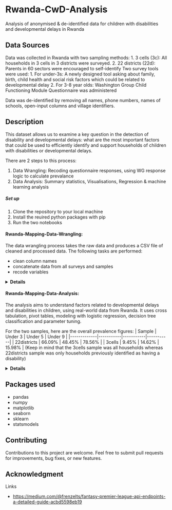 # Rwanda-CwD-Analysis
Analysis of anonymised & de-identified data for children with disabilities and developmental delays in Rwanda

## Data Sources
Data was collected in Rwanda with two sampling methods:
    1. 3 cells (3c): All households  in 3 cells in 3 districts were surveyed.
    2. 22 districts (22d): Parents in 60 sectors were encouraged to self-identify
Two survey tools were used:
    1. For under-3s: A newly designed tool asking about family, birth, child health and social risk factors which could be related to developmental delay
    2. For 3-8 year olds: Washington Group Child Functioning Module Questionnaire was administered

Data was de-identified by removing all names, phone numbers, names of schools, open-input columns and village identifiers.

## Description
This dataset allows us to examine a key question in the detection of disability and developmental delays: what are the most important factors that could be used to efficiently identify and support households of children with disabilities or developmental delays.

There are 2 steps to this process:
1. Data Wrangling: Recoding questionnaire responses, using WG response logic to calculate prevalance
2. Data Analysis: Summary statistics, Visualisations, Regression & machine learning analysis

##### Set up
1. Clone the repository to your local machine
2. Install the reuired python packages with pip
3. Run the two notebooks

#### Rwanda-Mapping-Data-Wrangling:
The data wrangling process takes the raw data and produces a CSV file of cleaned and processed data. The following tasks are performed:
* clean column names
* concatenate data from all surveys and samples
* recode variables

<details>
<summary><strong>Details</strong></summary>

For the developmental delay risk survey, the following tasks are performed:
* recode multiple choice options into a boolean, 1 if the response choice presents a risk to child development and 0 if not.
* group risk variables 


For the Washington Group Child Functioning u5 & u9 surveys, the following tasks are performed:
* recode multiple choice options to a score 1-4
* for each observation, code as having a disability if they have a lot of functional difficulty in any of the domains in order to calculate disability prevalence

</details>

#### Rwanda-Mapping-Data-Analysis:
The analysis aims to understand factors related to developmental delays and disabilities in children, using real-world data from Rwanda. It uses cross tabulation, pivot tables, modeling with logistic regression, decision tree classification and parameter tuning.

For the two samples, here are the overall prevalence figures:
| Sample      | Under 3   | Under 5   | Under 9   |
|-------------|-----------|-----------|-----------|
| 22districts | 66.09%    | 48.45%    | 78.56%    |
| 3cells      | 9.45%     | 14.62%    | 15.98%    |
(Keep in mind that the 3cells sample was all households whereas 22districts sample was only households previously identified as having a disability)

<details>
<summary><strong>Details</strong></summary>

###### Understanding the Strengths & Limitations of the Two Samples

###### 3 Cells Sample
Strengths:
* All households in 3 cells were sampled so it enables a true estimate of disability in these places

Limitations:
* Only covers 3 cells out of 2148 (Rwanda is split into 30 districts, 416 sectors, 2148 cells and 14837 villages)

###### 22 Districts Sample
Strengths:
* Households involved were spread over 22/30 districts of Rwanda
* Representative sample among children identified as having a disability

Limitations:
* Sampled from children whose parents or caregivers who brough their child forward to be mapped, the effect of negative stigma or not recognising disability in children could mean the types of disabilities are skewed

##### Under 3 Developmental Delay Survey:
A Pipeline is used to preprocess and model with a logistic regression the binary variable of having a developmental delay vs the groups of risks to children identified in the survey. This can be used to validate the importance of the features in the survey. The results of this regression show that every risk in the child health risks category increases the odds of having a developmental delay by 56-61%. For risks identified in the context of the birth of the child it is 50-57%. Risks to do with the family circumstances and social interactions were not statistically significant.

The next section aims to distill the developmental delay risk survey into <20 features efficiently but maximising recall (aka we are far more concerned withmissing children with development delays and less worried about over-identifying children with no delays as this can be corrected with follow ups).

After splitting the dataset into training and testing, a 10-fold cross validated GridSearch is used to tune the hyperparamters in the decision tree classifier, to maximise recall while making sure the chosen paramters are robust to overfitting.

##### Results
Recall score for the tuned model, using only 6 features, is 78%

Here is the confusion matrix, showing that despite optimisng for recall, accuracy is still high (93%)

![Alt text](image-2.png)

The most salient features to be included in a rapid survey is asking about the child's birthweight, nutritional status, mother's health issue, parents school level and ubudehe (social security category).

Here is the resulting decision tree showing how these features classify the training data: 

![Alt text](tree_model.svg)


##### Under 5 & Under 9 Washington Group Child Function Questionnaire:
Seaborn is used to plot the % of children in the 3cell sample with any functional disability, segmented by district.

![Alt text](image-1.png)

</details>

## Packages used
* pandas
* numpy
* matplotlib
* seaborn
* sklearn
* statsmodels

## Contributing
Contributions to this project are welcome. Feel free to submit pull requests for improvements, bug fixes, or new features.

## Acknowledgment
Links
* https://medium.com/@frenzelts/fantasy-premier-league-api-endpoints-a-detailed-guide-acbd5598eb19